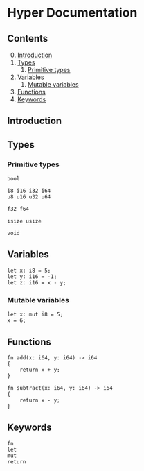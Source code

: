 # Hyper Documentation

## Contents
0. [Introduction](#introduction)
1. [Types](#types)
   1. [Primitive types](#primitive-types)
2. [Variables](#variables)
   1. [Mutable variables](#mutable-variables)
3. [Functions](#functions)
4. [Keywords](#keywords)

## Introduction

## Types
### Primitive types
```hyper
bool

i8 i16 i32 i64
u8 u16 u32 u64

f32 f64

isize usize

void
```

## Variables
```hyper
let x: i8 = 5;
let y: i16 = -1;
let z: i16 = x - y;
```

### Mutable variables
```hyper
let x: mut i8 = 5;
x = 6;
```

## Functions
```hyper
fn add(x: i64, y: i64) -> i64
{
    return x + y;
}

fn subtract(x: i64, y: i64) -> i64
{
    return x - y;
}
```

## Keywords
```hyper
fn
let
mut
return
```
